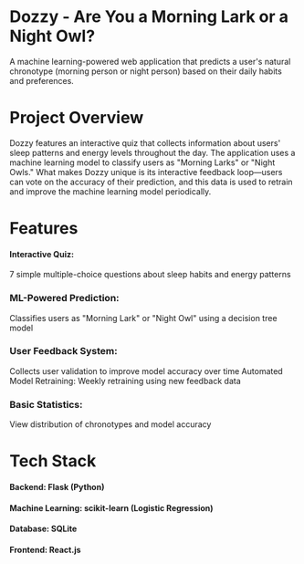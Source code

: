 # Dozzy - Are You a Morning Lark or a Night Owl?
A machine learning-powered web application that predicts a user's natural chronotype (morning person or night person) based on their daily habits and preferences.

# Project Overview
Dozzy features an interactive quiz that collects information about users' sleep patterns and energy levels throughout the day. The application uses a machine learning model to classify users as "Morning Larks" or "Night Owls." What makes Dozzy unique is its interactive feedback loop—users can vote on the accuracy of their prediction, and this data is used to retrain and improve the machine learning model periodically.

# Features

#### Interactive Quiz:
7 simple multiple-choice questions about sleep habits and energy patterns
### ML-Powered Prediction: 
Classifies users as "Morning Lark" or "Night Owl" using a decision tree model
### User Feedback System: 
Collects user validation to improve model accuracy over time
Automated Model Retraining: Weekly retraining using new feedback data
### Basic Statistics: 
View distribution of chronotypes and model accuracy

# Tech Stack
#### Backend: Flask (Python)
#### Machine Learning: scikit-learn (Logistic Regression)
#### Database: SQLite
#### Frontend: React.js
